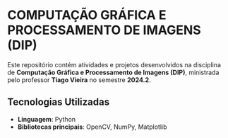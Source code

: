 # COMPUTAÇÃO GRÁFICA E PROCESSAMENTO DE IMAGENS (DIP)

Este repositório contém atividades e projetos desenvolvidos na disciplina de **Computação Gráfica e Processamento de Imagens (DIP)**, ministrada pelo professor **Tiago Vieira** no semestre **2024.2**.

## Tecnologias Utilizadas
- **Linguagem**: Python
- **Bibliotecas principais**: OpenCV, NumPy, Matplotlib
